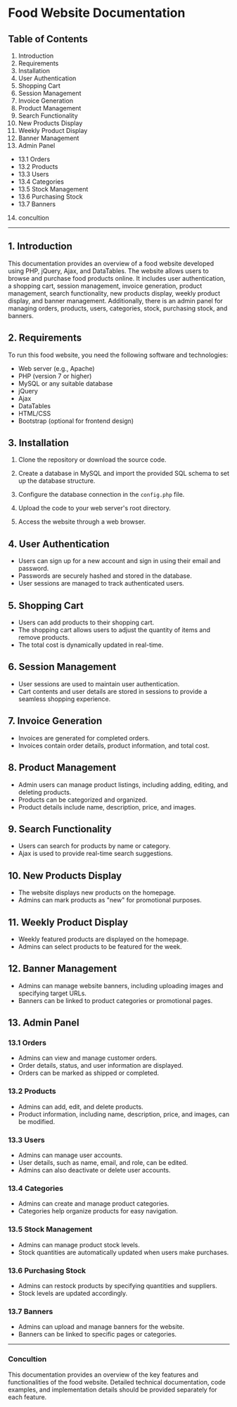 # Food Website Documentation

## Table of Contents
1. Introduction
2. Requirements
3. Installation
4. User Authentication
5. Shopping Cart
6. Session Management
7. Invoice Generation
8. Product Management
9. Search Functionality
10. New Products Display
11. Weekly Product Display
12. Banner Management
13. Admin Panel
   - 13.1 Orders
   - 13.2 Products
   - 13.3 Users
   - 13.4 Categories
   - 13.5 Stock Management
   - 13.6 Purchasing Stock
   - 13.7 Banners
14. concultion
---

## 1. Introduction

This documentation provides an overview of a food website developed using PHP, jQuery, Ajax, and DataTables.
 The website allows users to browse and purchase food products online. It includes user authentication,
 a shopping cart, session management, invoice generation, product management, search functionality,
 new products display, weekly product display, and banner management. Additionally, there is an admin panel for managing orders,
 products, users, categories, stock, purchasing stock, and banners.

## 2. Requirements

To run this food website, you need the following software and technologies:

- Web server (e.g., Apache)
- PHP (version 7 or higher)
- MySQL or any suitable database
- jQuery
- Ajax
- DataTables
- HTML/CSS
- Bootstrap (optional for frontend design)

## 3. Installation

1. Clone the repository or download the source code.

2. Create a database in MySQL and import the provided SQL schema to set up the database structure.

3. Configure the database connection in the `config.php` file.

4. Upload the code to your web server's root directory.

5. Access the website through a web browser.

## 4. User Authentication

- Users can sign up for a new account and sign in using their email and password.
- Passwords are securely hashed and stored in the database.
- User sessions are managed to track authenticated users.

## 5. Shopping Cart

- Users can add products to their shopping cart.
- The shopping cart allows users to adjust the quantity of items and remove products.
- The total cost is dynamically updated in real-time.

## 6. Session Management

- User sessions are used to maintain user authentication.
- Cart contents and user details are stored in sessions to provide a seamless shopping experience.

## 7. Invoice Generation

- Invoices are generated for completed orders.
- Invoices contain order details, product information, and total cost.

## 8. Product Management

- Admin users can manage product listings, including adding, editing, and deleting products.
- Products can be categorized and organized.
- Product details include name, description, price, and images.

## 9. Search Functionality

- Users can search for products by name or category.
- Ajax is used to provide real-time search suggestions.

## 10. New Products Display

- The website displays new products on the homepage.
- Admins can mark products as "new" for promotional purposes.

## 11. Weekly Product Display

- Weekly featured products are displayed on the homepage.
- Admins can select products to be featured for the week.

## 12. Banner Management

- Admins can manage website banners, including uploading images and specifying target URLs.
- Banners can be linked to product categories or promotional pages.

## 13. Admin Panel

### 13.1 Orders

- Admins can view and manage customer orders.
- Order details, status, and user information are displayed.
- Orders can be marked as shipped or completed.

### 13.2 Products

- Admins can add, edit, and delete products.
- Product information, including name, description, price, and images, can be modified.

### 13.3 Users

- Admins can manage user accounts.
- User details, such as name, email, and role, can be edited.
- Admins can also deactivate or delete user accounts.

### 13.4 Categories

- Admins can create and manage product categories.
- Categories help organize products for easy navigation.

### 13.5 Stock Management

- Admins can manage product stock levels.
- Stock quantities are automatically updated when users make purchases.

### 13.6 Purchasing Stock

- Admins can restock products by specifying quantities and suppliers.
- Stock levels are updated accordingly.

### 13.7 Banners

- Admins can upload and manage banners for the website.
- Banners can be linked to specific pages or categories.

---
### Concultion
This documentation provides an overview of the key features and functionalities of the food website.
 Detailed technical documentation, code examples, and implementation details should be provided separately for each feature.
